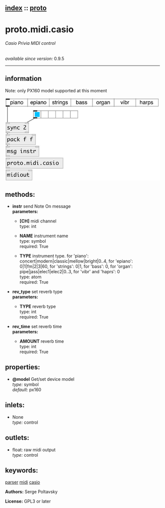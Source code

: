 [index](index.html) :: [proto](category_proto.html)
---

# proto.midi.casio

###### Casio Privia MIDI control

*available since version:* 0.9.5

---


## information
Note: only PX160 model supported at this moment


[![example](../examples/img/proto.midi.casio.jpg)](../examples/pd/proto.midi.casio.pd)





## methods:

* **instr**
send Note On message<br>
  __parameters:__
  - **[CH]** midi channel<br>
    type: int <br>

  - **NAME** instrument name<br>
    type: symbol <br>
    required: True <br>

  - **TYPE** instrument type. for &#39;piano&#39;: concert|modern|classic|mellow|bright|0..4, for &#39;epiano&#39;: 0|1|fm|2|3|60, for &#39;strings&#39;: 0|1, for &#39;bass&#39;: 0, for &#39;organ&#39;: pipe|jass|elec1|elec2|0..3, for &#39;vibr&#39; and &#39;haprs&#39;: 0<br>
    type: atom <br>
    required: True <br>

* **rev_type**
set reverb type<br>
  __parameters:__
  - **TYPE** reverb type<br>
    type: int <br>
    required: True <br>

* **rev_time**
set reverb time<br>
  __parameters:__
  - **AMOUNT** reverb time<br>
    type: int <br>
    required: True <br>




## properties:

* **@model** 
Get/set device model<br>
_type:_ symbol<br>
_default:_ px160<br>



## inlets:

* None<br>
_type:_ control



## outlets:

* float: raw midi output<br>
_type:_ control



## keywords:

[parser](keywords/parser.html)
[midi](keywords/midi.html)
[casio](keywords/casio.html)






**Authors:** Serge Poltavsky




**License:** GPL3 or later





